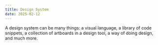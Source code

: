 ```yaml
---
title: Design System
date: 2025-02-12
---
```


A design system can be many things: a visual language, a library of code snippets, a collection of artboards in a design tool, a way of doing design, and much more.
